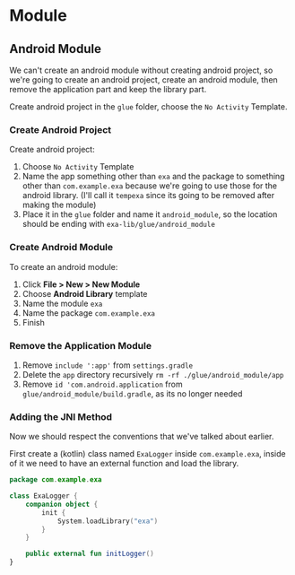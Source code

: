 # Module

## Android Module

We can't create an android module without creating android project, so we're
going to create an android project, create an android module, then remove the
application part and keep the library part.

Create android project in the `glue` folder, choose the `No Activity` Template.

### Create Android Project

Create android project:

1. Choose `No Activity` Template
2. Name the app something other than `exa` and the package to something other
   than `com.example.exa` because we're going to use those for the android
   library. (I'll call it `tempexa` since its going to be removed after
   making the module)
3. Place it in the `glue` folder and name it `android_module`, so the location
   should be ending with `exa-lib/glue/android_module`

### Create Android Module

To create an android module:

1. Click **File > New > New Module**
2. Choose **Android Library** template
3. Name the module `exa`
4. Name the package `com.example.exa`
5. Finish

### Remove the Application Module

1. Remove `include ':app'` from `settings.gradle`
2. Delete the `app` directory recursively `rm -rf ./glue/android_module/app`
3. Remove `id 'com.android.application` from `glue/android_module/build.gradle`,
   as its no longer needed

### Adding the JNI Method

Now we should respect the conventions that we've talked about earlier.

First create a (kotlin) class named `ExaLogger` inside `com.example.exa`, inside
of it we need to have an external function and load the library.

```kotlin
package com.example.exa

class ExaLogger {
    companion object {
        init {
            System.loadLibrary("exa")
        }
    }

    public external fun initLogger()
}
```
